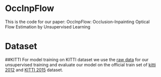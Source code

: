 # OccInpFlow
This is the code for our paper: OccInpFlow: Occlusion-Inpainting Optical Flow Estimation by Unsupervised Learning

# Dataset
##KITTI
For model training on KITTI dataset we use the [raw data](http://www.cvlibs.net/datasets/kitti/raw_data.php?type=city) for our unsupervised training and evaluate our model on the official train set of [kitti 2012](http://www.cvlibs.net/datasets/kitti/eval_stereo_flow.php?benchmark=flow) and [KITTI 2015](http://www.cvlibs.net/datasets/kitti/eval_scene_flow.php?benchmark=flow) dataset. 
